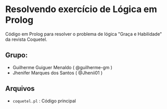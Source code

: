 # Resolvendo exercício de Lógica em Prolog
Código em Prolog para resolver o problema de lógica "Graça e Habilidade" da revista Coquetel.

## Grupo:
* Guilherme Guiguer Menaldo ( @guilherme-gm )
* Jhenifer Marques dos Santos ( @Jhenii01 )

## Arquivos
* `coquetel.pl` : Código principal